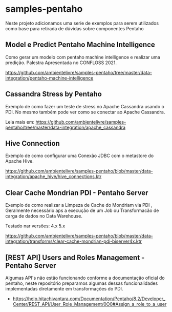 # samples-pentaho
Neste projeto adicionamos uma serie de exemplos para serem utilizados como base para retirada de dúvidas sobre componentes Pentaho

## Model e Predict Pentaho Machine Intelligence
 Como gerar um modelo com pentaho machine intelligence e realizar uma predição.
 Palestra Apresentada no CONFLOSS 2021.

 https://github.com/ambientelivre/samples-pentaho/tree/master/data-integration/pentaho-machine-intelligence

## Cassandra Stress by Pentaho
 Exemplo de como fazer um teste de stress no Apache Cassandra usando o PDI.
 No mesmo também pode ver como se conectar ao Apache Cassandra.

 Leia mais em:
 https://github.com/ambientelivre/samples-pentaho/tree/master/data-integration/apache_cassandra

## Hive Connection
 Exemplo de como configurar uma Conexão JDBC com o metastore do Apache Hive.
 
 https://github.com/ambientelivre/samples-pentaho/blob/master/data-integration/apache_hive/hive_connections.ktr

## Clear Cache Mondrian PDI - Pentaho Server
  Exemplo de como realizar a Limpeza de Cache do Mondriam via PDI , Geralmente necessário aps a execução de um Job ou Transformacão de carga de dados no Data Warehouse.
  
  Testado nar versões:
  4.x
  5.x
  
  https://github.com/ambientelivre/samples-pentaho/blob/master/data-integration/transforms/clear-cache-mondrian-pdi-biserver4x.ktr
  
  
## [REST API] Users and Roles Management - Pentaho Server
  Algumas API's não estão funcionando conforme a documentação oficial do pentaho, neste repositório preparamos algumas dessas funcionalidades implementadas diretamente em transformações do PDI.
- https://help.hitachivantara.com/Documentation/Pentaho/8.2/Developer_Center/REST_API/User_Role_Management/0O0#Assign_a_role_to_a_user


